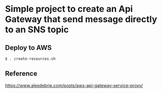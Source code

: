 # Simple project to create an Api Gateway that send message directly to an SNS topic

## Deploy to AWS

`$ . create-resources.sh`

## Reference

https://www.alexdebrie.com/posts/aws-api-gateway-service-proxy/

